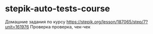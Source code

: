 # stepik-auto-tests-course
Домашние задания по курсу
https://stepik.org/lesson/187065/step/7?unit=161976
Проверка проверка, чек-чек